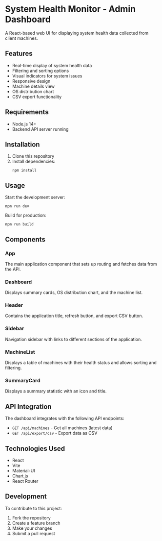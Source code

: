 # System Health Monitor - Admin Dashboard

A React-based web UI for displaying system health data collected from client machines.

## Features

- Real-time display of system health data
- Filtering and sorting options
- Visual indicators for system issues
- Responsive design
- Machine details view
- OS distribution chart
- CSV export functionality

## Requirements

- Node.js 14+
- Backend API server running

## Installation

1. Clone this repository
2. Install dependencies:
   ```
   npm install
   ```

## Usage

Start the development server:

```
npm run dev
```

Build for production:

```
npm run build
```

## Components

### App
The main application component that sets up routing and fetches data from the API.

### Dashboard
Displays summary cards, OS distribution chart, and the machine list.

### Header
Contains the application title, refresh button, and export CSV button.

### Sidebar
Navigation sidebar with links to different sections of the application.

### MachineList
Displays a table of machines with their health status and allows sorting and filtering.

### SummaryCard
Displays a summary statistic with an icon and title.

## API Integration

The dashboard integrates with the following API endpoints:

- `GET /api/machines` - Get all machines (latest data)
- `GET /api/export/csv` - Export data as CSV

## Technologies Used

- React
- Vite
- Material-UI
- Chart.js
- React Router

## Development

To contribute to this project:

1. Fork the repository
2. Create a feature branch
3. Make your changes
4. Submit a pull request


